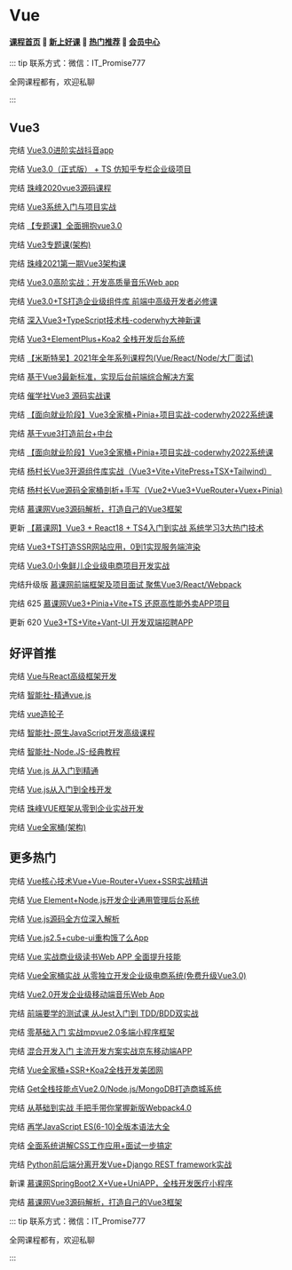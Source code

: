 # Vue

#### [**课程首页**](../../README.md) 💖 [**新上好课**](./xshk.md) 💖 [**热门推荐**](./rmtj.md) 💖 [**会员中心**](./vip.md)

::: tip
联系方式：微信：IT_Promise777

全网课程都有，欢迎私聊

 

:::

## Vue3

完结 [Vue3.0进阶实战抖音app](https://ke.qq.com/course/2993768)

完结 [Vue3.0（正式版） + TS 仿知乎专栏企业级项目](https://coding.imooc.com/class/449.html?mc_marking=1f1eb391b59b3e4139718a46d8673049&mc_channel=syb10)

完结 [珠峰2020vue3源码课程](http://www.javascriptpeixun.cn/course/2078/tasks)

完结 [Vue3系统入门与项目实战](https://coding.imooc.com/class/chapter/472.html#Anchor)

完结 [【专题课】全面拥抱vue3.0](http://www.javascriptpeixun.cn/goods/show/183)

完结 [Vue3专题课(架构)](http://www.javascriptpeixun.cn/goods/show/217?targetId=2377&preview=0)

完结 [珠峰2021第一期Vue3架构课](http://www.javascriptpeixun.cn/goods/show/495)

完结 [Vue3.0高阶实战：开发高质量音乐Web app](https://coding.imooc.com/class/503.html)

完结 [Vue3.0+TS打造企业级组件库 前端中高级开发者必修课](https://coding.imooc.com/class/466.html)

完结 [深入Vue3+TypeScript技术栈-coderwhy大神新课](https://ke.qq.com/course/3453141)

完结 [Vue3+ElementPlus+Koa2 全栈开发后台系统](https://coding.imooc.com/class/502.html)

完结 [【米斯特吴】2021年全年系列课程包(Vue/React/Node/大厂面试)](https://ke.qq.com/course/package/32288)

完结 [基于Vue3最新标准，实现后台前端综合解决方案](https://coding.imooc.com/class/542.html)

完结 [催学社Vue3 源码实战课](https://appewiejl9g3764.h5.xiaoeknow.com/v1/goods/goods_detail/p_61fb595ce4b0beaee4275e1e)

完结 [【面向就业阶段】Vue3全家桶+Pinia+项目实战-coderwhy2022系统课](https://ke.qq.com/course/5348743)

完结 [基于vue3打造前台+中台](https://coding.m.imooc.com/classindex.html?cid=577)

完结 [【面向就业阶段】Vue3全家桶+Pinia+项目实战-coderwhy2022系统课](https://ke.qq.com/course/5348743)

完结 [杨村长Vue3开源组件库实战（Vue3+Vite+VitePress+TSX+Tailwind）](https://appwhrkrsz84443.pc.xiaoe-tech.com/detail/p_62a44620e4b01c509abcbcda/6)

完结 [杨村长Vue源码全家桶剖析+手写（Vue2+Vue3+VueRouter+Vuex+Pinia)](https://appwhrkrsz84443.pc.xiaoe-tech.com/detail/p_62b4e11be4b0a51feef6bb4f/8)

完结 [慕课网Vue3源码解析，打造自己的Vue3框架](https://coding.imooc.com/class/608.html)

更新 [【慕课网】Vue3 + React18 + TS4入门到实战 系统学习3大热门技术](https://coding.m.imooc.com/classindex.html?cid=602)

完结  [Vue3+TS打造SSR网站应用，0到1实现服务端渲染](https://coding.imooc.com/class/566.html)

完结 [Vue3.0小兔鲜儿企业级电商项目开发实战](https://www.boxuegu.com/course/detail-4014.html)

完结升级版 [慕课网前端框架及项目面试 聚焦Vue3/React/Webpack](https://coding.imooc.com/class/419.html)

完结 625 [慕课网Vue3+Pinia+Vite+TS 还原高性能外卖APP项目](https://coding.imooc.com/class/625.html)

更新 620 [Vue3+TS+Vite+Vant-UI 开发双端招聘APP](https://coding.imooc.com/class/620.html)

## 好评首推

完结 [Vue与React高级框架开发](https://class.imooc.com/sc/?plan_id=59)

完结 [智能社-精通vue.js](https://ke.qq.com/course/package/22471)

完结 [vue造轮子](https://xiedaimala.com/courses/6d63da67-6eea-4711-aeb4-0c3a949341dc/random/7c701b9ebc#/common)

完结 [智能社-原生JavaScript开发高级课程](https://ke.qq.com/course/431292)

完结 [智能社-Node.JS-经典教程](https://ke.qq.com/course/package/16855)

完结 [Vue.js 从入门到精通](https://coding.imooc.com/learningpath/route?pathId=9)

完结 [Vue.js从入门到全栈开发](https://coding.imooc.com/learningpath/route?pathId=4)

完结 [珠峰VUE框架从零到企业实战开发](http://www.javascriptpeixun.cn/goods/show/97)

完结 [Vue全家桶(架构)](http://www.javascriptpeixun.cn/goods/show/60)

## 更多热门

完结 [Vue核心技术Vue+Vue-Router+Vuex+SSR实战精讲](https://coding.imooc.com/class/196.html)

完结 [Vue Element+Node.js开发企业通用管理后台系统](https://coding.imooc.com/class/401.html)

完结 [Vue.js源码全方位深入解析](https://coding.imooc.com/class/228.html)

完结 [Vue.js2.5+cube-ui重构饿了么App](https://coding.imooc.com/class/74.html)

完结 [Vue 实战商业级读书Web APP 全面提升技能](https://coding.imooc.com/class/285.html)

完结 [Vue全家桶实战 从零独立开发企业级电商系统(免费升级Vue3.0)](https://coding.imooc.com/class/397.html)

完结 [Vue2.0开发企业级移动端音乐Web App](https://coding.imooc.com/class/107.html)

完结 [前端要学的测试课 从Jest入门到 TDD/BDD双实战](https://coding.imooc.com/class/372.html)

完结 [零基础入门 实战mpvue2.0多端小程序框架](https://coding.imooc.com/class/376.html)

完结 [混合开发入门 主流开发方案实战京东移动端APP](https://coding.imooc.com/class/377.html)

完结 [Vue全家桶+SSR+Koa2全栈开发美团网](https://coding.imooc.com/class/280.html)

完结 [Get全栈技能点Vue2.0/Node.js/MongoDB打造商城系统](https://coding.imooc.com/class/113.html)

完结 [从基础到实战 手把手带你掌握新版Webpack4.0](https://coding.imooc.com/class/316.html)

完结 [再学JavaScript ES(6-10)全版本语法大全](https://coding.imooc.com/class/389.html)

完结 [全面系统讲解CSS工作应用+面试一步搞定](https://coding.imooc.com/class/164.html)

完结 [Python前后端分离开发Vue+Django REST framework实战](https://coding.imooc.com/class/131.html)

新课 [慕课网SpringBoot2.X+Vue+UniAPP，全栈开发医疗小程序](https://coding.imooc.com/class/610.html)

完结 [慕课网Vue3源码解析，打造自己的Vue3框架](https://coding.imooc.com/class/608.html)

::: tip
联系方式：微信：IT_Promise777

全网课程都有，欢迎私聊

 

:::